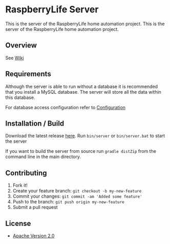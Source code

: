 # RaspberryLife Server

This is the server of the RaspberryLife home automation project.
This is the server of the RaspberryLife home automation project.

## Overview
See [Wiki](https://github.com/RaspberryLife/server/wiki)

## Requirements
Although the server is able to run without a database it is recommended that you install a MySQL database. 
The server will store all the data within this database.

For database access configuration refer to [Configuration](https://github.com/RaspberryLife/server/wiki/Configuration)

## Installation / Build
Download the latest release [here](https://github.com/RaspberryLife/server/releases).
Run `bin/server` or `bin/server.bat` to start the server

If you want to build the server from source run `gradle distZip` from the command line in the main directory.

## Contributing

1. Fork it!
2. Create your feature branch: `git checkout -b my-new-feature`
3. Commit your changes: `git commit -am 'Added some feature'`
4. Push to the branch: `git push origin my-new-feature`
5. Submit a pull request

## License

* [Apache Version 2.0](http://www.apache.org/licenses/LICENSE-2.0.html)